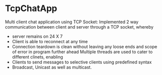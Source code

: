 # TcpChatApp
Multi client chat application using TCP Socket:
Implemented 2 way communication between client and server through a TCP socket, whereby 
- server remains on 24 X 7
- Client is able to reconnect at any time
- Connection teardown is clean without leaving any loose ends and scope of error in program further ahead
Multiple threads are used to cater to different clinets, enabling
- Clients to send messages to selective clients using predefined syntax
- Broadcast, Unicast as well as multicast.
